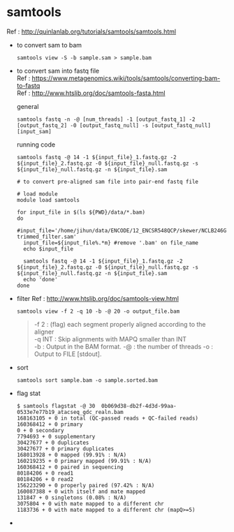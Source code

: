 # samtools
Ref : http://quinlanlab.org/tutorials/samtools/samtools.html
- to convert sam to bam
  ```
  samtools view -S -b sample.sam > sample.bam
  ```
- to convert sam into fastq file  
  Ref : https://www.metagenomics.wiki/tools/samtools/converting-bam-to-fastq  
  Ref : http://www.htslib.org/doc/samtools-fasta.html  
  
  general
  ```
  samtools fastq -n -@ [num_threads] -1 [output_fastq_1] -2 [output_fastq_2] -0 [output_fastq_null] -s [output_fastq_null]  [input_sam]
  ```
  
  running code
  ```
  samtools fastq -@ 14 -1 ${input_file}_1.fastq.gz -2 ${input_file}_2.fastq.gz -0 ${input_file}_null.fastq.gz -s ${input_file}_null.fastq.gz -n ${input_file}.sam
  ```
  
  ```
  # to convert pre-aligned sam file into pair-end fastq file

  # load module
  module load samtools

  for input_file in $(ls ${PWD}/data/*.bam)
  do
    #input_file='/home/jihun/data/ENCODE/12_ENCSR548QCP/skewer/NCLB246GTQ-trimmed_filter.sam'
    input_file=${input_file%.*m} #remove '.bam' on file_name
    echo $input_file	

    samtools fastq -@ 14 -1 ${input_file}_1.fastq.gz -2 ${input_file}_2.fastq.gz -0 ${input_file}_null.fastq.gz -s ${input_file}_null.fastq.gz -n ${input_file}.sam
    echo 'done'
  done
  ```
- filter
  Ref : http://www.htslib.org/doc/samtools-view.html  
  ```
  samtools view -f 2 -q 10 -b -@ 20 -o output_file.bam
  ```
  > -f 2 : (flag)	each segment properly aligned according to the aligner    
  > -q INT : Skip alignments with MAPQ smaller than INT  
  > -b : Output in the BAM format.
  > -@ : the number of threads
  > -o : Output to FILE [stdout].
- sort
  ```
  samtools sort sample.bam -o sample.sorted.bam
  ```
- flag stat
  ```
  $ samtools flagstat -@ 30  0b069d38-db2f-4d3d-99aa-0533e7e77b19_atacseq_gdc_realn.bam
  168163105 + 0 in total (QC-passed reads + QC-failed reads)
  160368412 + 0 primary
  0 + 0 secondary
  7794693 + 0 supplementary
  30427677 + 0 duplicates
  30427677 + 0 primary duplicates
  168013928 + 0 mapped (99.91% : N/A)
  160219235 + 0 primary mapped (99.91% : N/A)
  160368412 + 0 paired in sequencing
  80184206 + 0 read1
  80184206 + 0 read2
  156223290 + 0 properly paired (97.42% : N/A)
  160087388 + 0 with itself and mate mapped
  131847 + 0 singletons (0.08% : N/A)
  3075804 + 0 with mate mapped to a different chr
  1183736 + 0 with mate mapped to a different chr (mapQ>=5)

  ````
- 
